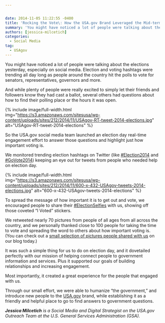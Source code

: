 ```yaml
---


date: 2014-11-05 11:22:55 -0400
title: 'Rocking the Vote\: How the USA.gov Brand Leveraged the Mid-term Elections'
summary: 'You might have noticed a lot of people were talking about the elections yesterday, especially on social media. Election and voting hashtags were trending all day long as people around the country hit the polls to vote for senators, representatives, governors and more. And while plenty of people were really excited to simply let their'
authors: [jessica-milcetich]
categories:
  - Social Media
tag:
  - USAgov
---
```


You might have noticed a lot of people were talking about the elections yesterday, especially on social media. Election and voting hashtags were trending all day long as people around the country hit the polls to vote for senators, representatives, governors and more.

And while plenty of people were really excited to simply let their friends and followers know they had cast a ballot, several others had questions about how to find their polling place or the hours it was open.


{% include image/full-width.html img="https://s3.amazonaws.com/sitesusa/wp-content/uploads/sites/212/2014/11/USAgov-RT-tweet-2014-elections.jpg" alt="USAgov-RT-tweet-2014-elections" %}

So the USA.gov social media team launched an election day real-time engagement effort to answer those questions and highlight just how important voting is.

We monitored trending election hashtags on Twitter (like [#Election2014](https://twitter.com/hashtag/election2014) and [#GoVote2014](https://twitter.com/hashtag/GoVote2014)) keeping an eye out for tweets from people who needed help on election day.


{% include image/full-width.html img="https://s3.amazonaws.com/sitesusa/wp-content/uploads/sites/212/2014/11/600-x-432-USAgov-tweets-2014-elections.jpg" alt="600-x-432-USAgov-tweets-2014-elections" %}

To spread the message of how important it is to get out and vote, we encouraged people to share their [#ElectionSelfies](https://twitter.com/hashtag/electionselfies) with us, showing off those coveted “I Voted” stickers.

We retweeted nearly 70 pictures from people of all ages from all across the country, and we personally thanked close to 100 people for taking the time to vote and spreading the word to others about how important voting is. (You can check out a [small selection of pictures people shared with us](http://blog.usa.gov/post/101840945177/image-description-thanks-to-everyone-who-got-out) on our blog today.)

It was such a simple thing for us to do on election day, and it dovetailed perfectly with our mission of helping connect people to government information and services. Plus it supported our goals of building relationships and increasing engagement.

Most importantly, it created a great experience for the people that engaged with us.

Through our small effort, we were able to humanize “the government,” and introduce new people to the [USA.gov](http://www.usa.gov/) brand, while establishing it as a friendly and helpful place to go to find answers to government questions.

_**Jessica Milcetich** is a Social Media and Digital Strategist on the USA.gov Outreach Team at the U.S. General Services Administration (GSA)._
